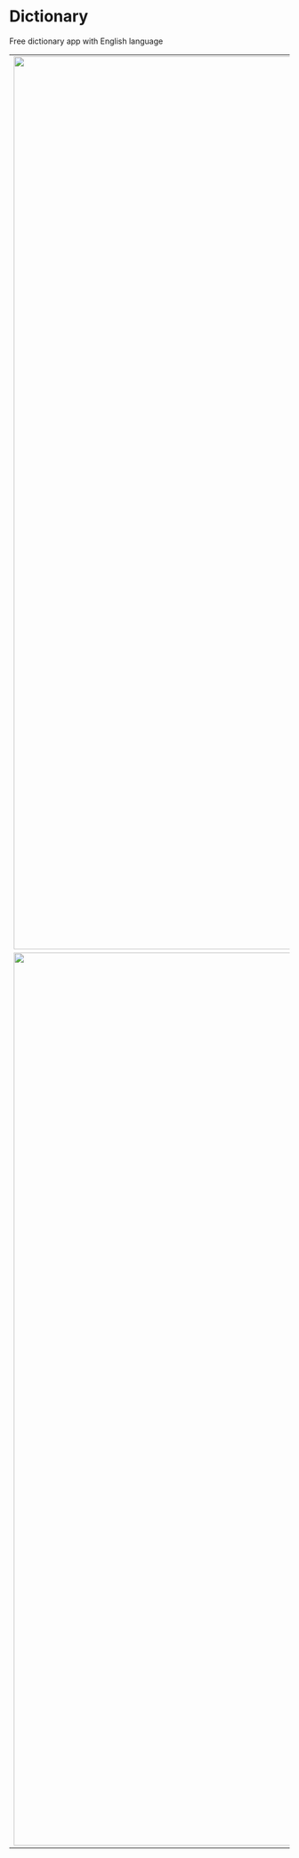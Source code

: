 # Dictionary
Free dictionary app with English language

| | | |
|:-------------------------:|:-------------------------:|:-------------------------:|
|<img width="1604" alt="screen shot 2017-08-07 at 12 18 15 pm" src="https://github.com/ulugbek1060/Dictionary/blob/main/src/1.png">  |  <img width="1604" alt="screen shot 2017-08-07 at 12 18 15 pm" src="https://github.com/ulugbek1060/Dictionary/blob/main/src/12.png">|
|<img width="1604" alt="screen shot 2017-08-07 at 12 18 15 pm" src="https://github.com/ulugbek1060/Dictionary/blob/main/src/13.png">  |  <img width="1604" alt="screen shot 2017-08-07 at 12 18 15 pm" src="https://github.com/ulugbek1060/Dictionary/blob/main/src/14.png">|
